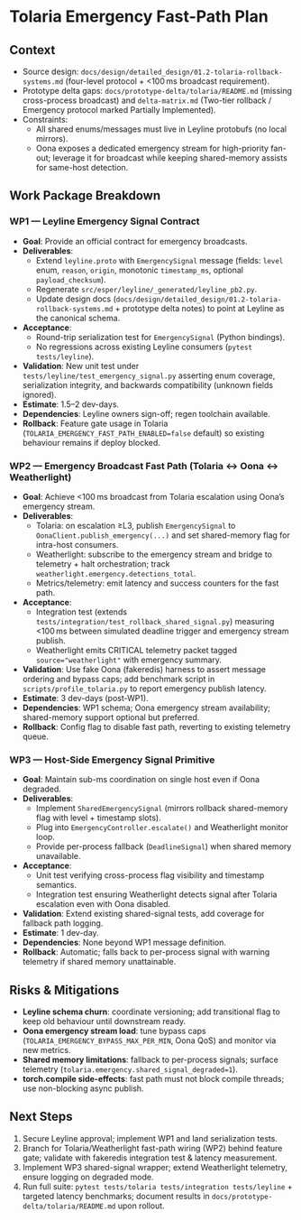 # Tolaria Emergency Fast-Path Plan

## Context
- Source design: `docs/design/detailed_design/01.2-tolaria-rollback-systems.md` (four-level protocol + <100 ms broadcast requirement).
- Prototype delta gaps: `docs/prototype-delta/tolaria/README.md` (missing cross-process broadcast) and `delta-matrix.md` (Two-tier rollback / Emergency protocol marked Partially Implemented).
- Constraints:
  - All shared enums/messages must live in Leyline protobufs (no local mirrors).
  - Oona exposes a dedicated emergency stream for high-priority fan-out; leverage it for broadcast while keeping shared-memory assists for same-host detection.

## Work Package Breakdown

### WP1 — Leyline Emergency Signal Contract
- **Goal**: Provide an official contract for emergency broadcasts.
- **Deliverables**:
  - Extend `leyline.proto` with `EmergencySignal` message (fields: `level` enum, `reason`, `origin`, monotonic `timestamp_ms`, optional `payload_checksum`).
  - Regenerate `src/esper/leyline/_generated/leyline_pb2.py`.
  - Update design docs (`docs/design/detailed_design/01.2-tolaria-rollback-systems.md` + prototype delta notes) to point at Leyline as the canonical schema.
- **Acceptance**:
  - Round-trip serialization test for `EmergencySignal` (Python bindings).
  - No regressions across existing Leyline consumers (`pytest tests/leyline`).
- **Validation**: New unit test under `tests/leyline/test_emergency_signal.py` asserting enum coverage, serialization integrity, and backwards compatibility (unknown fields ignored).
- **Estimate**: 1.5–2 dev-days.
- **Dependencies**: Leyline owners sign-off; regen toolchain available.
- **Rollback**: Feature gate usage in Tolaria (`TOLARIA_EMERGENCY_FAST_PATH_ENABLED=false` default) so existing behaviour remains if deploy blocked.

### WP2 — Emergency Broadcast Fast Path (Tolaria ↔ Oona ↔ Weatherlight)
- **Goal**: Achieve <100 ms broadcast from Tolaria escalation using Oona’s emergency stream.
- **Deliverables**:
  - Tolaria: on escalation ≥L3, publish `EmergencySignal` to `OonaClient.publish_emergency(...)` and set shared-memory flag for intra-host consumers.
  - Weatherlight: subscribe to the emergency stream and bridge to telemetry + halt orchestration; track `weatherlight.emergency.detections_total`.
  - Metrics/telemetry: emit latency and success counters for the fast path.
- **Acceptance**:
  - Integration test (extends `tests/integration/test_rollback_shared_signal.py`) measuring <100 ms between simulated deadline trigger and emergency stream publish.
  - Weatherlight emits CRITICAL telemetry packet tagged `source="weatherlight"` with emergency summary.
- **Validation**: Use fake Oona (fakeredis) harness to assert message ordering and bypass caps; add benchmark script in `scripts/profile_tolaria.py` to report emergency publish latency.
- **Estimate**: 3 dev-days (post-WP1).
- **Dependencies**: WP1 schema; Oona emergency stream availability; shared-memory support optional but preferred.
- **Rollback**: Config flag to disable fast path, reverting to existing telemetry queue.

### WP3 — Host-Side Emergency Signal Primitive
- **Goal**: Maintain sub-ms coordination on single host even if Oona degraded.
- **Deliverables**:
  - Implement `SharedEmergencySignal` (mirrors rollback shared-memory flag with level + timestamp slots).
  - Plug into `EmergencyController.escalate()` and Weatherlight monitor loop.
  - Provide per-process fallback (`DeadlineSignal`) when shared memory unavailable.
- **Acceptance**:
  - Unit test verifying cross-process flag visibility and timestamp semantics.
  - Integration test ensuring Weatherlight detects signal after Tolaria escalation even with Oona disabled.
- **Validation**: Extend existing shared-signal tests, add coverage for fallback path logging.
- **Estimate**: 1 dev-day.
- **Dependencies**: None beyond WP1 message definition.
- **Rollback**: Automatic; falls back to per-process signal with warning telemetry if shared memory unattainable.

## Risks & Mitigations
- **Leyline schema churn**: coordinate versioning; add transitional flag to keep old behaviour until downstream ready.
- **Oona emergency stream load**: tune bypass caps (`TOLARIA_EMERGENCY_BYPASS_MAX_PER_MIN`, Oona QoS) and monitor via new metrics.
- **Shared memory limitations**: fallback to per-process signals; surface telemetry (`tolaria.emergency.shared_signal_degraded=1`).
- **torch.compile side-effects**: fast path must not block compile threads; use non-blocking async publish.

## Next Steps
1. Secure Leyline approval; implement WP1 and land serialization tests.
2. Branch for Tolaria/Weatherlight fast-path wiring (WP2) behind feature gate; validate with fakeredis integration test & latency measurement.
3. Implement WP3 shared-signal wrapper; extend Weatherlight telemetry, ensure logging on degraded mode.
4. Run full suite: `pytest tests/tolaria tests/integration tests/leyline` + targeted latency benchmarks; document results in `docs/prototype-delta/tolaria/README.md` upon rollout.
